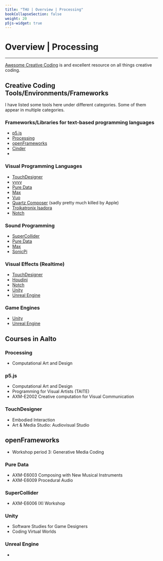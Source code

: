 ```yaml
---
title: "THU | Overview | Processing"
bookCollapseSection: false
weight: 20
p5js-widget: true
---
```


# Overview | Processing

---

[Awesome Creative Coding](https://github.com/terkelg/awesome-creative-coding) is and excellent resource on all things creative coding.

## Creative Coding Tools/Environments/Frameworks

I have listed some tools here under different categories. Some of them appear in multiple categories.

### Frameworks/Libraries for text-based programming languages

- [p5.js](https://p5js.org/)
- [Processing](https://processing.org/)
- [openFrameworks](https://openframeworks.cc/)
- [Cinder](https://libcinder.org/)
- 

### Visual Programming Languages

- [TouchDesigner](https://derivative.ca/)
- [vvvv](https://vvvv.org/)
- [Pure Data](https://puredata.info/)
- [Max](https://cycling74.com/)
- [Vuo](https://vuo.org/)
- [Quartz Composer](https://en.wikipedia.org/wiki/Quartz_Composer) (sadly pretty much killed by Apple)
- [Troikatronix Isadora](https://troikatronix.com/)
- [Notch](https://www.notch.one/)

### Sound Programming

- [SuperCollider](https://supercollider.github.io/)
- [Pure Data](https://puredata.info/)
- [Max](https://cycling74.com/)
- [SonicPi](https://sonic-pi.net/)

### Visual Effects (Realtime)

- [TouchDesigner](https://derivative.ca/)
- [Houdini](https://www.sidefx.com/)
- [Notch](https://www.notch.one/)
- [Unity](https://unity.com/)
- [Unreal Engine](https://www.unrealengine.com/)

### Game Engines

- [Unity](https://unity.com/)
- [Unreal Engine](https://www.unrealengine.com/)

## Courses in Aalto

### Processing

- Computational Art and Design

### p5.js

- Computational Art and Design
- Programming for Visual Artists (TAITE)
- AXM-E2002 Creative computation for Visual Communication

### TouchDesigner

- Embodied Interaction
- Art & Media Studio: Audiovisual Studio

## openFrameworks

- Workshop period 3: Generative Media Coding

### Pure Data

- AXM-E6003 Composing with New Musical Instruments
- AXM-E6009	Procedural Audio

### SuperCollider

- AXM-E6006	IXI Workshop

### Unity

- Software Studies for Game Designers
- Coding Virtual Worlds

### Unreal Engine

- 